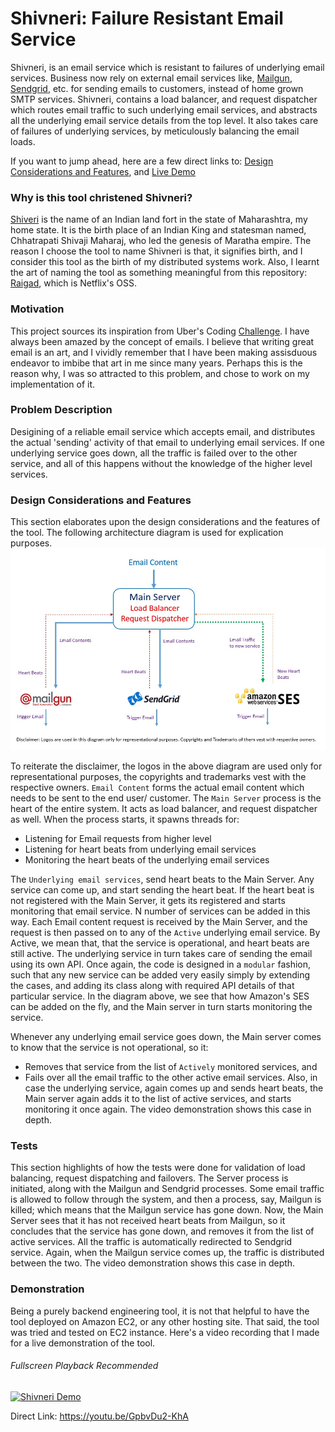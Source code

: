 # Shivneri: Failure Resistant Email Service

Shivneri, is an email service which is resistant to failures of underlying email services. Business now rely on external email services like, [Mailgun](https://mailgun.com), [Sendgrid](https://sendgrid.com/), etc. for sending emails to customers, instead of home grown SMTP services. Shivneri, contains a load balancer, and request dispatcher which routes email traffic to such underlying email services, and abstracts all the underlying email service details from the top level. It also takes care of failures of underlying services, by meticulously balancing the email loads.

If you want to jump ahead, here are a few direct links to: [Design Considerations and Features](https://github.com/ashwintumma23/Shivneri/#design-considerations-and-features), and [Live Demo](https://github.com/ashwintumma23/Shivneri/#demonstration)

### Why is this tool christened Shivneri?
[Shiveri](https://en.wikipedia.org/wiki/Shivneri) is the name of an Indian land fort in the state of Maharashtra, my home state. It is the birth place of an Indian King and statesman named, Chhatrapati Shivaji Maharaj, who led the genesis of Maratha empire. The reason I choose the tool to name Shivneri is that, it signifies birth, and I consider this tool as the birth of my distributed systems work. Also, I learnt the art of naming the tool as something meaningful from this repository: [Raigad](https://github.com/Netflix/Raigad), which is Netflix's OSS.

### Motivation 
This project sources its inspiration from Uber's Coding [Challenge](https://github.com/uber/coding-challenge-tools/blob/master/coding_challenge.md). I have always been amazed by the concept of emails. I believe that writing great email is an art, and I vividly remember that I have been making assisduous endeavor to imbibe that art in me since many years. Perhaps this is the reason why, I was so attracted to this problem, and chose to work on my implementation of it.

### Problem Description
Desigining of a reliable email service which accepts email, and distributes the actual 'sending' activity of that email to underlying email services. If one underlying service goes down, all the traffic is failed over to the other service, and all of this happens without the knowledge of the higher level services. 

### Design Considerations and Features
This section elaborates upon the design considerations and the features of the tool. The following architecture diagram is used for explication purposes.
![Shivneri Architecture](https://github.com/ashwintumma23/Shivneri/blob/master/images/ShivneriArchitecture.jpg "Shivneri Architecture")

To reiterate the disclaimer, the logos in the above diagram are used only for representational purposes, the copyrights and trademarks vest with the respective owners. `Email Content` forms the actual email content which needs to be sent to the end user/ customer. The `Main Server` process is the heart of the entire system. It acts as load balancer, and request dispatcher as well. When the process starts, it spawns threads for: 
* Listening for Email requests from higher level
* Listening for heart beats from underlying email services
* Monitoring the heart beats of the underlying email services

The `Underlying email services`, send heart beats to the Main Server. Any service can come up, and start sending the heart beat. If the heart beat is not registered with the Main Server, it gets its registered and starts monitoring that email service. N number of services can be added in this way. Each Email content request is received by the Main Server, and the request is then passed on to any of the `Active` underlying email service. By Active, we mean that, that the service is operational, and heart beats are still active. The underlying service in turn takes care of sending the email using its own API. Once again, the code is designed in a `modular` fashion, such that any new service can be added very easily simply by extending the cases, and adding its class along with required API details of that particular service. In the diagram above, we see that how Amazon's SES can be added on the fly, and the Main server in turn starts monitoring the service. 

Whenever any underlying email service goes down, the Main server comes to know that the service is not operational, so it: 
* Removes that service from the list of `Actively` monitored services, and
* Fails over all the email traffic to the other active email services.
Also, in case the underlying service, again comes up and sends heart beats, the Main server again adds it to the list of active services, and starts monitoring it once again. The video demonstration shows this case in depth. 

### Tests
This section highlights of how the tests were done for validation of load balancing, request dispatching and failovers. The Server process is initiated, along with the Mailgun and Sendgrid processes. Some email traffic is allowed to follow through the system, and then a process, say, Mailgun is killed; which means that the Mailgun service has gone down. Now, the Main Server sees that it has not received heart beats from Mailgun, so it concludes that the service has gone down, and removes it from the list of active services. All the traffic is automatically redirected to Sendgrid service. Again, when the Mailgun service comes up, the traffic is distributed between the two. The video demonstration shows this case in depth. 

### Demonstration
Being a purely backend engineering tool, it is not that helpful to have the tool deployed on Amazon EC2, or any other hosting site. That said, the tool was tried and tested on EC2 instance. Here's a video recording that I made for a live demonstration of the tool.

###### Fullscreen Playback Recommended

[![Shivneri Demo](https://img.youtube.com/vi/GpbvDu2-KhA/0.jpg)](https://youtu.be/GpbvDu2-KhA)

Direct Link: https://youtu.be/GpbvDu2-KhA
